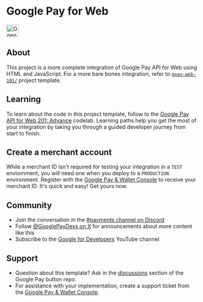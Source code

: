 # Google Pay for Web

<!--- Open in IDX button -->
<a href="https://idx.google.com/new?template=https%3A%2F%2Fgithub.com%2Fgoogle-pay%2Fgoogle-pay-button%2Ftree%2Fmain%2Fexamples%2Fhtml%2Fgpay-web-201">
  <picture>
    <source
      media="(prefers-color-scheme: dark)"
      srcset="https://cdn.idx.dev/btn/open_dark_32.svg">
    <source
      media="(prefers-color-scheme: light)"
      srcset="https://cdn.idx.dev/btn/open_light_32.svg">
    <img
      height="32"
      alt="Open in IDX"
      src="https://cdn.idx.dev/btn/open_purple_32.svg">
  </picture>
</a>

## About

This project is a more complete integration of Google Pay API for Web using
HTML and JavaScript. For a more bare bones integration, refer to
[`gpay-web-101/`][17] project template.

## Learning

To learn about the code in this project template, follow to the
[Google Pay API for Web 201: Advance][10] codelab. Learning paths help you
get the most of your integration by taking you through a guided developer
journey from start to finish.

## Create a merchant account

While a merchant ID isn't required for testing your integration in a `TEST`
enviornment, you will need one when you deploy to a `PRODUCTION` environment.
Register with the [Google Pay & Wallet Console][15] to receive your merchant ID.
It's quick and easy! Get yours now.

## Community

- Join the conversation in the [#payments channel on Discord][12]
- Follow [@GooglePayDevs on X][13] for announcements about more content like this
- Subscribe to the [Google for Developers][14] YouTube channel

## Support

- Question about this template? Ask in the [discussions][16] section of the
  Google Pay button repo.
- For assistance with your implementation, create a support ticket from the
  [Google Pay & Wallet Console][15].

[10]: https://codelabs.developers.google.com/codelabs/gpay-web-201
[12]: https://goo.gle/payments-dev-community
[13]: https://x.com/GooglePayDevs
[14]: https://goo.gle/developers
[15]: https://goo.gle/3Cmv497
[16]: https://github.com/google-pay/google-pay-button/discussions
[17]: https://github.com/google-pay/google-pay-button/tree/main/examples/html/gpay-web-101/
